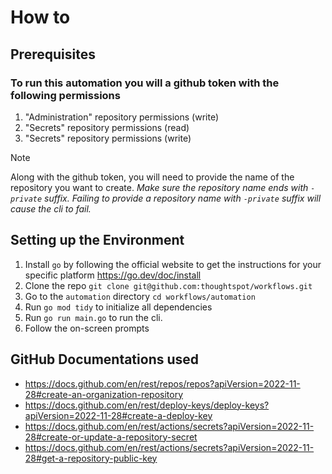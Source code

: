 # How to

## Prerequisites

### To run this automation you will a github token with the following permissions

1. "Administration" repository permissions (write)
2. "Secrets" repository permissions (read)
3. "Secrets" repository permissions (write)

> [!Note] 
> Along with the github token, you will need to provide the name of the repository
you want to create. _Make sure the repository name ends with `-private` suffix.
Failing to provide a repository name with `-private` suffix will cause the cli
to fail._

## Setting up the Environment

1. Install `go` by following the official website to get the instructions for your specific platform https://go.dev/doc/install
2. Clone the repo `git clone git@github.com:thoughtspot/workflows.git`
3. Go to the `automation` directory `cd workflows/automation`
4. Run `go mod tidy` to initialize all dependencies
5. Run `go run main.go` to run the cli.
6. Follow the on-screen prompts

## GitHub Documentations used
- https://docs.github.com/en/rest/repos/repos?apiVersion=2022-11-28#create-an-organization-repository
- https://docs.github.com/en/rest/deploy-keys/deploy-keys?apiVersion=2022-11-28#create-a-deploy-key
- https://docs.github.com/en/rest/actions/secrets?apiVersion=2022-11-28#create-or-update-a-repository-secret
- https://docs.github.com/en/rest/actions/secrets?apiVersion=2022-11-28#get-a-repository-public-key
